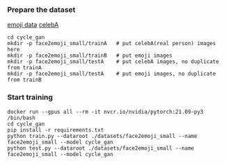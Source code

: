 
### Prepare the dataset

[emoji data](https://www.kaggle.com/mostafamozafari/bitmoji-faces/version/1)
[celebA](https://drive.google.com/file/d/1t-qDQQqJdX8B9ZcyO6YPqNVy8GTmILg9/view?usp=sharing)
```
cd cycle_gan
mkdir -p face2emoji_small/trainA   # put celebA(real person) images here
mkdir -p face2emoji_small/trainB   # put emoji images
mkdir -p face2emoji_small/testA    # put celebA images, no duplicate from trainA
mkdir -p face2emoji_small/testA    # put emoji images, no duplicate from trainB
```

### Start training
```
docker run --gpus all --rm -it nvcr.io/nvidia/pytorch:21.09-py3 /bin/bash
cd cycle_gan
pip install -r requirements.txt
python train.py --dataroot ./datasets/face2emoji_small --name face2emoji_small --model cycle_gan
python test.py --dataroot ./datasets/face2emoji_small --name face2emoji_small --model cycle_gan
```